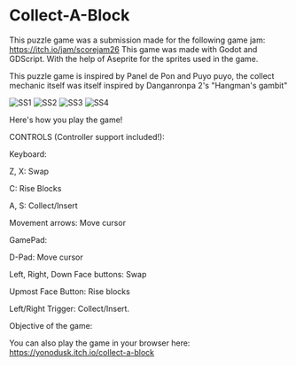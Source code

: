 # Collect-A-Block

This puzzle game was a submission made for the following game jam: https://itch.io/jam/scorejam26
This game was made with Godot and GDScript. With the help of Aseprite for the sprites used in the game.

This puzzle game is inspired by Panel de Pon and Puyo puyo, the collect mechanic itself was itself inspired by Danganronpa 2's "Hangman's gambit"

![SS1](https://github.com/Joseph22Jct/Collect-A-Block/assets/66181369/d8d192ce-e981-4bd6-81f9-efade08278d3) ![SS2](https://github.com/Joseph22Jct/Collect-A-Block/assets/66181369/9c707783-dc5a-453a-8736-90b555358090)
![SS3](https://github.com/Joseph22Jct/Collect-A-Block/assets/66181369/ec941707-07b4-4998-bd10-5f22a0280c54) ![SS4](https://github.com/Joseph22Jct/Collect-A-Block/assets/66181369/9a1b29c8-4d80-44e3-a466-20429c20c37d)

Here's how you play the game!

CONTROLS (Controller support included!):

Keyboard:

Z, X: Swap

C: Rise Blocks

A, S: Collect/Insert

Movement arrows: Move cursor

GamePad:

D-Pad: Move cursor

Left, Right, Down Face buttons: Swap

Upmost Face Button: Rise blocks

Left/Right Trigger: Collect/Insert.

Objective of the game: 

You can also play the game in your browser here: https://yonodusk.itch.io/collect-a-block
